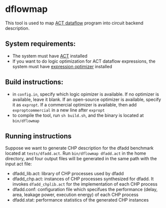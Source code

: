 # dflowmap

This tool is used to
map [ACT dataflow](https://avlsi.csl.yale.edu/act/doku.php?id=language:langs:dflow)
program into circuit backend description.

## System requirements:

* The system must have [ACT](https://github.com/asyncvlsi/act) installed
* If you want to do logic optimization for ACT dataflow expressions, the system
  must have [expression optimizer](https://github.com/asyncvlsi/expropt)
  installed

## Build instructions:

* in `config.in`, specify which logic opimizer is available. If no optimizer is
  available, leave it blank. If an open-source optimizer is available, specify
  it as `expropt`. If a commercial optimizer is available, then add
  `exproptcommercial` in a new line after `expropt`
* to compile the tool, run `sh build.sh`, and the binary is located at
  `bin/dflowmap`

## Running instructions
Suppose we want to generate CHP description for the dfadd benchmark located at
`tests/dfadd.act`. Run `bin/dflowmap dfadd.act` in the home directory,
 and four output files will be generated in the same path with the input act file:
  * dfadd_lib.act: library of CHP processes used by dfadd
  * dfadd_chp.act: instances of CHP processes synthesized for dfadd. It invokes 
  `dfadd_chplib.act` for the implementation of each CHP process
  * dfadd.conf: configuration file which specifues the performance (delay, area,
    leakage power, execution energy) of each CHP process
  * dfadd.stat: performance statistics of the generated CHP instances
